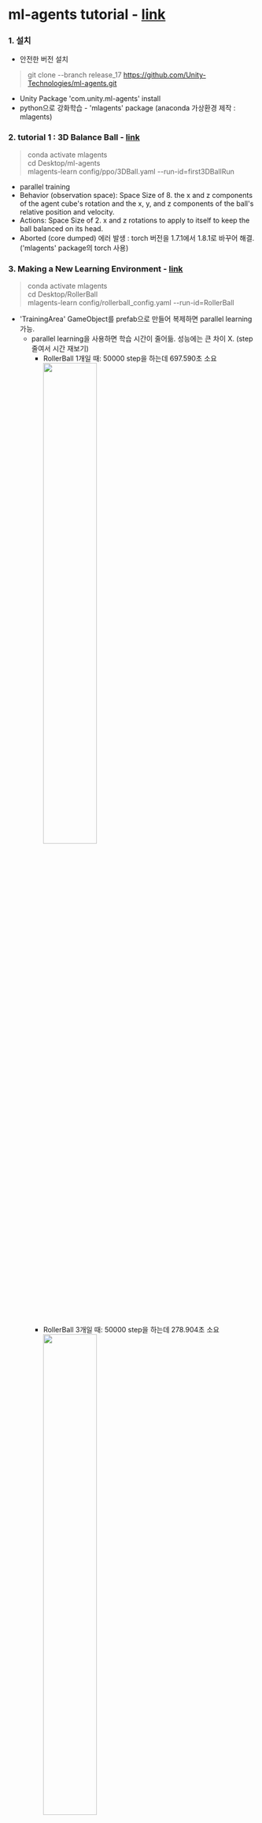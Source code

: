 # ml-agents tutorial - [link](https://github.com/Unity-Technologies/ml-agents/blob/release_17_docs/docs/Readme.md)

### 1. 설치
- 안전한 버전 설치
> git clone --branch release_17 https://github.com/Unity-Technologies/ml-agents.git
- Unity Package 'com.unity.ml-agents' install
- python으로 강화학습 - 'mlagents' package (anaconda 가상환경 제작 : mlagents)

### 2. tutorial 1 : 3D Balance Ball - [link](https://github.com/Unity-Technologies/ml-agents/blob/release_17_docs/docs/Getting-Started.md)
> conda activate mlagents  
> cd Desktop/ml-agents  
> mlagents-learn config/ppo/3DBall.yaml --run-id=first3DBallRun

- parallel training
- Behavior (observation space): Space Size of 8. the x and z components of the agent cube's rotation and the x, y, and z components of the ball's relative position and velocity.
- Actions: Space Size of 2. x and z rotations to apply to itself to keep the ball balanced on its head.
- Aborted (core dumped) 에러 발생 : torch 버전을 1.7.1에서 1.8.1로 바꾸어 해결. ('mlagents' package의 torch 사용)

### 3. Making a New Learning Environment - [link](https://github.com/Unity-Technologies/ml-agents/blob/release_17_docs/docs/Learning-Environment-Create-New.md)
> conda activate mlagents  
> cd Desktop/RollerBall  
> mlagents-learn config/rollerball_config.yaml --run-id=RollerBall
- 'TrainingArea' GameObject를 prefab으로 만들어 복제하면 parallel learning 가능.
	- parallel learning을 사용하면 학습 시간이 줄어듦. 성능에는 큰 차이 X. (step 줄여서 시간 재보기)
		- RollerBall 1개일 때: 50000 step을 하는데 697.590초 소요  
		<img src="https://user-images.githubusercontent.com/59794238/121476633-e1fa7e00-ca01-11eb-8802-fd07b6842183.png" width="50%"></img>  
		- RollerBall 3개일 때: 50000 step을 하는데 278.904초 소요  
		<img src="https://user-images.githubusercontent.com/59794238/121476667-ea52b900-ca01-11eb-8a10-b2fd0da87d03.png" width="50%"></img>  

### 4. Designing a Learning Environment - [link](https://github.com/Unity-Technologies/ml-agents/blob/release_17_docs/docs/Learning-Environment-Design.md)
- 건물 내부에서 길을 찾는 강화학습 환경 만들기 (turtlebot 예제처럼?)

